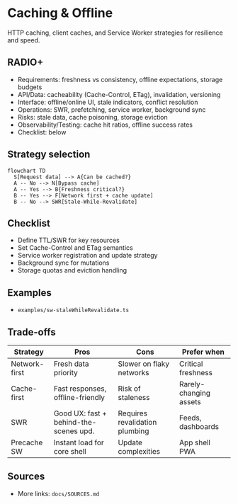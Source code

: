# Caching & Offline

HTTP caching, client caches, and Service Worker strategies for resilience and speed.

## RADIO+
- Requirements: freshness vs consistency, offline expectations, storage budgets
- API/Data: cacheability (Cache-Control, ETag), invalidation, versioning
- Interface: offline/online UI, stale indicators, conflict resolution
- Operations: SWR, prefetching, service worker, background sync
- Risks: stale data, cache poisoning, storage eviction
- Observability/Testing: cache hit ratios, offline success rates
- Checklist: below

## Strategy selection
```mermaid
flowchart TD
  S[Request data] --> A{Can be cached?}
  A -- No --> N[Bypass cache]
  A -- Yes --> B{Freshness critical?}
  B -- Yes --> F[Network first + cache update]
  B -- No --> SWR[Stale-While-Revalidate]
```

## Checklist
- Define TTL/SWR for key resources
- Set Cache-Control and ETag semantics
- Service worker registration and update strategy
- Background sync for mutations
- Storage quotas and eviction handling

## Examples
- `examples/sw-staleWhileRevalidate.ts`

## Trade-offs

| Strategy      | Pros                                 | Cons                              | Prefer when |
|---------------|--------------------------------------|-----------------------------------|-------------|
| Network-first | Fresh data priority                   | Slower on flaky networks          | Critical freshness |
| Cache-first   | Fast responses, offline-friendly      | Risk of staleness                 | Rarely-changing assets |
| SWR           | Good UX: fast + behind-the-scenes upd.| Requires revalidation plumbing    | Feeds, dashboards |
| Precache SW   | Instant load for core shell           | Update complexities               | App shell PWA |

## Sources
- More links: `docs/SOURCES.md`
